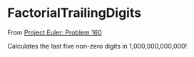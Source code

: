 # FactorialTrailingDigits

From [Project Euler: Problem 160](https://projecteuler.net/problem=160)

Calculates the last five non-zero digits in 1,000,000,000,000!
